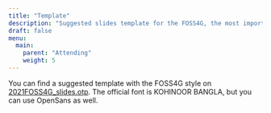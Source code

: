 ```yaml
---
title: "Template"
description: "Suggested slides template for the FOSS4G, the most important geospatial event of the year."
draft: false
menu:
  main:
    parent: "Attending"
    weight: 5
---
```


You can find a suggested template with the FOSS4G style on [2021FOSS4G_slides.otp](https://2021.foss4g.org/documents/2021FOSS4G_slides.otp). The official font is KOHINOOR BANGLA, but you can use OpenSans as well.
